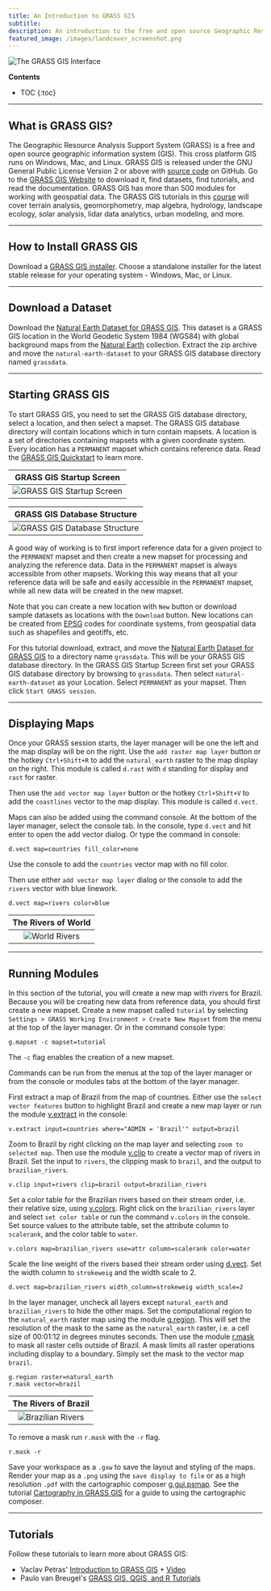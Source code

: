 ```yaml
---
title: An Introduction to GRASS GIS
subtitle:
description: An introduction to the free and open source Geographic Resource Analysis Support System (GRASS) GIS.
featured_image: /images/landcover_screenshot.png
---
```


![The GRASS GIS Interface](/images/natural-earth/world-rivers-screenshot.png)

**Contents**
* TOC
{:toc}

---

## What is GRASS GIS?

<i class="ms ms-grass-gis"></i>
The Geographic Resource Analysis Support System (GRASS) is a free and open source geographic information system (GIS). This cross platform GIS runs on Windows, Mac, and Linux. GRASS GIS is released under the GNU General Public License Version 2 or above with [source code](https://github.com/OSGeo/grass) on GitHub. Go to the [GRASS GIS Website](https://grass.osgeo.org/) to download it, find datasets, find tutorials, and read the documentation. GRASS GIS has more than 500 modules for working with geospatial data. The GRASS GIS tutorials in this [course](gis-for-designers) will cover terrain analysis,  geomorphometry, map algebra, hydrology, landscape ecology, solar analysis, lidar data analytics, urban modeling, and more.

---

## How to Install GRASS GIS

Download a [GRASS GIS installer](https://grass.osgeo.org/download/). Choose a standalone installer for the latest stable release for your operating system - Windows, Mac, or Linux.

---

## Download a Dataset

Download the [Natural Earth Dataset for GRASS GIS](https://zenodo.org/record/3968936/files/natural-earth-dataset.zip?download=1). This dataset is a GRASS GIS location in the World Geodetic System 1984 (WGS84) with global background maps from the [Natural Earth](https://www.naturalearthdata.com/) collection. Extract the zip archive and move the `natural-earth-dataset` to your GRASS GIS database directory named `grassdata`.

---

## Starting GRASS GIS

To start GRASS GIS, you need to set the GRASS GIS <i class="ms ms-database"></i> database directory, select a location, and then select a mapset. The GRASS GIS database directory will contain locations which in turn contain mapsets. A location is a set of directories containing mapsets with a given coordinate system. Every location has a `PERMANENT` mapset which contains reference data. Read the [GRASS GIS Quickstart](https://grass.osgeo.org/grass-stable/manuals/helptext.html) to learn more.

| GRASS GIS Startup Screen |
|:---:|
| ![GRASS GIS Startup Screen](/images/grass_start.png) |

| GRASS GIS Database Structure |
|:---:|
| ![GRASS GIS Database Structure](/images/grass_database.png) |

A good way of working is to first import reference data
for a given project to the `PERMANENT` mapset and then
create a new mapset for processing and analyzing the reference data.
Data in the `PERMANENT` mapset is always accessible from other mapsets.
Working this way means that all your reference data
will be safe and easily accessible in the `PERMANENT` mapset,
while all new data will be created in the new mapset.

Note that you can create a new location with `New` button
or download sample datasets as locations with the `Download` button.
New locations can be created from [EPSG](https://epsg.org/) codes
for coordinate systems,
from geospatial data such as shapefiles and geotiffs, etc.

For this tutorial download, extract, and move the
[Natural Earth Dataset for GRASS GIS](https://zenodo.org/record/3762852/files/natural-earth-dataset.zip?download=1)
to a directory name `grassdata`.
This will be your GRASS GIS database directory.
In the GRASS GIS Startup Screen first set your GRASS GIS database directory
by browsing to `grassdata`.
Then select `natural-earth-dataset` as your Location.
Select `PERMANENT` as your mapset.
Then click `Start GRASS session`.

---

## Displaying Maps

Once your GRASS session starts,
the layer manager will be one the left
and the map display will be on the right.
Use the `add raster map layer` button
or the hotkey `Ctrl+Shift+R`
to add the `natural_earth`
<i class="ms ms-raster"></i> raster
to the map display on the right.
This module is called `d.rast`
with `d` standing for display and `rast` for raster.

Then use the `add vector map layer` button
or the hotkey `Ctrl+Shift+V`
to add the `coastlines` vector
to the map display.
This module is called `d.vect`.

Maps can also be added using the command console.
At the bottom of the layer manager, select the console tab.
In the console, type `d.vect`
and hit enter to open the add vector dialog.
Or type the command in console:
```
d.vect map=countries fill_color=none
```
Use the console to add the `countries`
<i class="ms ms-line"></i> vector map
with no fill color.

Then use either `add vector map layer` dialog or the console
to add the `rivers` vector with blue linework.
```
d.vect map=rivers color=blue
```

| The Rivers of World |
|:---:|
| ![World Rivers](/images/natural-earth/world-rivers.png) |

---

## Running Modules

In this section of the tutorial,
you will create a new map with rivers for Brazil.
Because you will be creating new data from reference data,
you should first create a new mapset.
Create a new mapset called `tutorial` by selecting
`Settings > GRASS Working Environment > Create New Mapset`
from the menu at the top of the layer manager.
Or in the command console type:
```
g.mapset -c mapset=tutorial
```
The `-c` flag enables the creation of a new mapset.

Commands can be run from the menus at the top of the layer manager
or from the console or modules tabs at the bottom of the layer manager.  

First extract a map of Brazil from the map of countries.
Either use the `select vector features` button to highlight Brazil
and create a new map layer or run the module
[v.extract](https://grass.osgeo.org/grass-stable/manuals/v.extract.html)
in the console:
```
v.extract input=countries where="ADMIN = 'Brazil'" output=brazil
```

Zoom to Brazil by right clicking on the map layer
and selecting `zoom to selected map`.
Then use the module
[v.clip](https://grass.osgeo.org/grass-stable/manuals/v.clip.html)
to create a vector map of rivers in Brazil.
Set the input to `rivers`, the clipping mask to `brazil`,
and the output to `brazilian_rivers`.
```
v.clip input=rivers clip=brazil output=brazilian_rivers
```

Set a color table for the Brazilian rivers based on their stream order,
i.e. their relative size, using
[v.colors](https://grass.osgeo.org/grass-stable/manuals/v.colors.html).
Right click on the `brazilian_rivers` layer and select `set color table`
or run the command `v.colors` in the console.
Set source values to the attribute table,
set the attribute column to `scalerank`,
and the color table to `water`.
```
v.colors map=brazilian_rivers use=attr column=scalerank color=water
```

Scale the line weight of the rivers based their stream order
using [d.vect](https://grass.osgeo.org/grass-stable/manuals/d.vect.html).
Set the width column to `strokeweig` and the width scale to 2.
```
d.vect map=brazilian_rivers width_column=strokeweig width_scale=2
```

In the layer manager, uncheck all layers
except `natural_earth` and `brazilian_rivers`
to hide the other maps.
Set the computational region to the `natural_earth` raster map
<i class="ms ms-raster"></i>
using the module
[g.region](https://grass.osgeo.org/grass-stable/manuals/g.region.html).
This will set the resolution of the mask to the same as
the `natural_earth` raster,
i.e. a cell size of 00:01:12 in degrees minutes seconds.
Then use the module
[r.mask](https://grass.osgeo.org/grass-stable/manuals/r.mask.html)
to mask all raster cells outside of Brazil.
A mask limits all raster operations including display
to a boundary.
Simply set the mask to the vector map `brazil`.
```
g.region raster=natural_earth
r.mask vector=brazil
```

| The Rivers of Brazil |
|:---:|
| ![Brazilian Rivers](/images/natural-earth/brazilian-rivers.png) |

To remove a mask run `r.mask` with the `-r` flag.
```
r.mask -r
```

Save your workspace as a `.gxw` to save the layout and styling of the maps.
Render your <i class="ms ms-map"></i> map
as a `.png` using the `save display to file` or
as a high resolution `.pdf` with the cartographic composer
[g.gui.psmap](https://grass.osgeo.org/grass-stable/manuals/g.gui.psmap.html).
See the tutorial [Cartography in GRASS GIS](cartography-in-grass)
for a guide to using the cartographic composer.

---

## Tutorials

Follow these tutorials to learn more about GRASS GIS:

* Vaclav Petras'
[<i class="fab fa-youtube"></i>](https://www.youtube.com/watch?reload=9&v=wT5SbZtZ12E) [Introduction to GRASS GIS](http://ncsu-geoforall-lab.github.io/grass-intro-workshop/) + [Video]()
* Paulo van Breugel's [ GRASS GIS, QGIS, and R Tutorials](https://ecodiv.earth/TutorialsNotes/)
